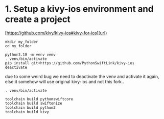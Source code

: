 # 1. Setup a kivy-ios environment and create a project 

[https://github.com/kivy/kivy-ios#kivy-for-ios](url)



```shell
mkdir my_folder
cd my_folder

python3.10 -m venv venv
. venv/bin/activate
pip install git+https://github.com/PythonSwiftLink/kivy-ios
deactivate
```
due to some weird bug we need to deactivate the venv and activate it again, else it somehow will use original kivy-ios and not this fork.. 
```
. venv/bin/activate

toolchain build pythonswiftcore
toolchain build swiftonize
toolchain build python3
toolchain build kivy
```


